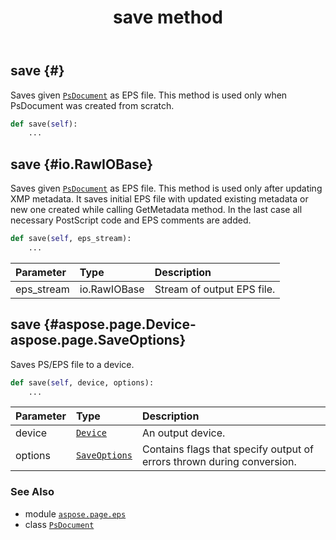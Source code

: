 ﻿---
title: save method
second_title: Aspose.Page for Python via .NET API References
description: 
type: docs
weight: 380
url: /python-net/aspose.page.eps/psdocument/save/
is_root: false
---

## save {#}

Saves given [`PsDocument`](/page/python-net/aspose.page.eps/psdocument) as EPS file. This method is used only when PsDocument was created from scratch.



```python
def save(self):
    ...
```




## save {#io.RawIOBase}

Saves given [`PsDocument`](/page/python-net/aspose.page.eps/psdocument) as EPS file. This method is used only after updating XMP metadata.
It saves initial EPS file with updated existing metadata or new one created while calling GetMetadata method.
In the last case all necessary PostScript code and EPS comments are added.



```python
def save(self, eps_stream):
    ...
```


| Parameter | Type | Description |
| :- | :- | :- |
| eps_stream | io.RawIOBase | Stream of output EPS file. |


## save {#aspose.page.Device-aspose.page.SaveOptions}

Saves PS/EPS file to a device.



```python
def save(self, device, options):
    ...
```


| Parameter | Type | Description |
| :- | :- | :- |
| device | [`Device`](/page/python-net/aspose.page/device) | An output device. |
| options | [`SaveOptions`](/page/python-net/aspose.page/saveoptions) | Contains flags that specify output of errors thrown during conversion. |



### See Also
* module [`aspose.page.eps`](../../)
* class [`PsDocument`](/page/python-net/aspose.page.eps/psdocument)
